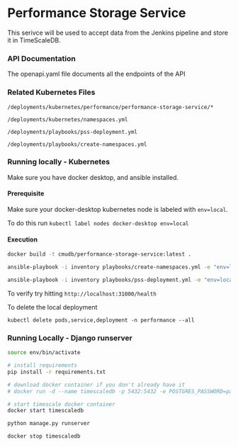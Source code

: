 # Performance Storage Service

This serivce will be used to accept data from the Jenkins pipeline and store it in TimeScaleDB.

### API Documentation
The openapi.yaml file documents all the endpoints of the API


### Related Kubernetes Files
`/deployments/kubernetes/performance/performance-storage-service/*`

`/deployments/kubernetes/namespaces.yml`

`/deployments/playbooks/pss-deployment.yml`

`/deployments/playbooks/create-namespaces.yml`


### Running locally - Kubernetes
Make sure you have docker desktop, and ansible installed.

#### Prerequisite
Make sure your docker-desktop kubernetes node is labeled with `env=local`.

To do this run `kubectl label nodes docker-desktop env=local`

#### Execution
```bash
docker build -t cmudb/performance-storage-service:latest .

ansible-playbook -i inventory playbooks/create-namespaces.yml -e "env=local host_override=local"

ansible-playbook -i inventory playbooks/pss-deployment.yml -e "env=local host_override=local"
```
To verify try hitting `http://localhost:31000/health`

To delete the local deployment
```
kubectl delete pods,service,deployment -n performance --all
```

### Running Locally - Django runserver

```bash
source env/bin/activate

# install requirements
pip install -r requirements.txt

# download docker container if you don't already have it
# docker run -d --name timescaledb -p 5432:5432 -e POSTGRES_PASSWORD=password timescale/timescaledb:latest-pg12

# start timescale docker container
docker start timescaledb

python manage.py runserver

docker stop timescaledb
```